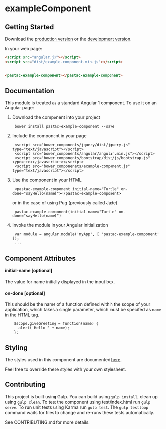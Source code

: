 # exampleComponent



## Getting Started

Download the [production version][min] or the [development version][max].

[min]: https://raw.github.com/philcal/jquery-example-component/master/dist/angular-example-component.min.js
[max]: https://raw.github.com/philcal/jquery-example-component/master/dist/angular-example-component.js

In your web page:

```html
<script src="angular.js"></script>
<script src="dist/example-component.min.js"></script>


<pastac-example-component></pastac-example-component>
```

## Documentation
This module is treated as a standard Angular 1 component. To use it on an Angular page:

1. Download the component into your project

        bower install pastac-example-component --save

1. Include the component in your page

        <script src="bower_components/jquery/dist/jquery.js" type="text/javascript"></script>  
        <script src="bower_components/angular/angular.min.js"></script>  
        <script src="bower_components/bootstrap/dist/js/bootstrap.js" type="text/javascript"></script>  
        <script src="bower_componenets/example-component.js" type="text/javascript"></script>  

1. Use the component in your HTML

        <pastac-example-component initial-name="Turtle" on-done="sayHello(name)"></pastac-example-component>  

    or in the case of using Pug (previously called Jade)  

        pastac-example-component(initial-name="Turtle" on-done="sayHello(name)")

1. Invoke the module in your Angular initialization

        var module = angular.module('myApp', [ 'pastac-example-component' ]);
        ...

## Component Attributes

#### initial-name [optional]
The value for name initially displayed in the input box.

#### on-done [optional]
This should be the name of a function defined within the scope of your application, which
takes a single parameter, which must be specifed as `name` in the HTML tag.

        $scope.giveGreeting = function(name) {
          alert('Hello ' + name);
        };

## Styling
The styles used in this component are documented [here](https://tooltwist.github.io/pastac-example-component/).

Feel free to override these styles with your own stylesheet.

## Contributing
This project is built using Gulp. You can build using `gulp install`, clean up using `gulp clean`.
To test the component using test/index.html run `gulp serve`.
To run unit tests using Karma run `gulp test`.  The `gulp testloop` command waits for files
to change and re-runs these tests automatically.

See CONTRIBUTING.md for more details.
